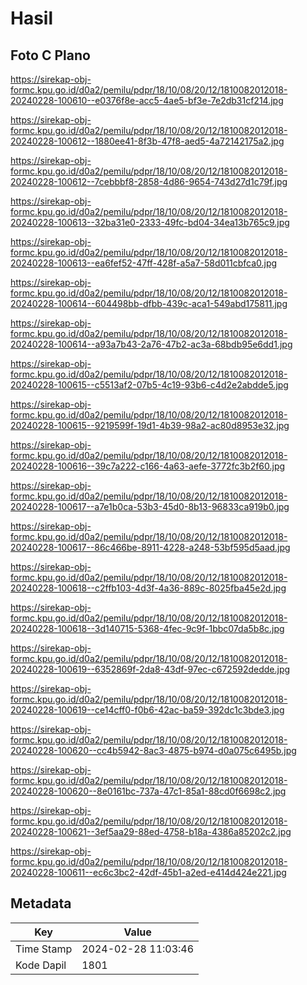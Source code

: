 # Hasil

## Foto C Plano

https://sirekap-obj-formc.kpu.go.id/d0a2/pemilu/pdpr/18/10/08/20/12/1810082012018-20240228-100610--e0376f8e-acc5-4ae5-bf3e-7e2db31cf214.jpg

https://sirekap-obj-formc.kpu.go.id/d0a2/pemilu/pdpr/18/10/08/20/12/1810082012018-20240228-100612--1880ee41-8f3b-47f8-aed5-4a72142175a2.jpg

https://sirekap-obj-formc.kpu.go.id/d0a2/pemilu/pdpr/18/10/08/20/12/1810082012018-20240228-100612--7cebbbf8-2858-4d86-9654-743d27d1c79f.jpg

https://sirekap-obj-formc.kpu.go.id/d0a2/pemilu/pdpr/18/10/08/20/12/1810082012018-20240228-100613--32ba31e0-2333-49fc-bd04-34ea13b765c9.jpg

https://sirekap-obj-formc.kpu.go.id/d0a2/pemilu/pdpr/18/10/08/20/12/1810082012018-20240228-100613--ea6fef52-47ff-428f-a5a7-58d011cbfca0.jpg

https://sirekap-obj-formc.kpu.go.id/d0a2/pemilu/pdpr/18/10/08/20/12/1810082012018-20240228-100614--604498bb-dfbb-439c-aca1-549abd175811.jpg

https://sirekap-obj-formc.kpu.go.id/d0a2/pemilu/pdpr/18/10/08/20/12/1810082012018-20240228-100614--a93a7b43-2a76-47b2-ac3a-68bdb95e6dd1.jpg

https://sirekap-obj-formc.kpu.go.id/d0a2/pemilu/pdpr/18/10/08/20/12/1810082012018-20240228-100615--c5513af2-07b5-4c19-93b6-c4d2e2abdde5.jpg

https://sirekap-obj-formc.kpu.go.id/d0a2/pemilu/pdpr/18/10/08/20/12/1810082012018-20240228-100615--9219599f-19d1-4b39-98a2-ac80d8953e32.jpg

https://sirekap-obj-formc.kpu.go.id/d0a2/pemilu/pdpr/18/10/08/20/12/1810082012018-20240228-100616--39c7a222-c166-4a63-aefe-3772fc3b2f60.jpg

https://sirekap-obj-formc.kpu.go.id/d0a2/pemilu/pdpr/18/10/08/20/12/1810082012018-20240228-100617--a7e1b0ca-53b3-45d0-8b13-96833ca919b0.jpg

https://sirekap-obj-formc.kpu.go.id/d0a2/pemilu/pdpr/18/10/08/20/12/1810082012018-20240228-100617--86c466be-8911-4228-a248-53bf595d5aad.jpg

https://sirekap-obj-formc.kpu.go.id/d0a2/pemilu/pdpr/18/10/08/20/12/1810082012018-20240228-100618--c2ffb103-4d3f-4a36-889c-8025fba45e2d.jpg

https://sirekap-obj-formc.kpu.go.id/d0a2/pemilu/pdpr/18/10/08/20/12/1810082012018-20240228-100618--3d140715-5368-4fec-9c9f-1bbc07da5b8c.jpg

https://sirekap-obj-formc.kpu.go.id/d0a2/pemilu/pdpr/18/10/08/20/12/1810082012018-20240228-100619--6352869f-2da8-43df-97ec-c672592dedde.jpg

https://sirekap-obj-formc.kpu.go.id/d0a2/pemilu/pdpr/18/10/08/20/12/1810082012018-20240228-100619--ce14cff0-f0b6-42ac-ba59-392dc1c3bde3.jpg

https://sirekap-obj-formc.kpu.go.id/d0a2/pemilu/pdpr/18/10/08/20/12/1810082012018-20240228-100620--cc4b5942-8ac3-4875-b974-d0a075c6495b.jpg

https://sirekap-obj-formc.kpu.go.id/d0a2/pemilu/pdpr/18/10/08/20/12/1810082012018-20240228-100620--8e0161bc-737a-47c1-85a1-88cd0f6698c2.jpg

https://sirekap-obj-formc.kpu.go.id/d0a2/pemilu/pdpr/18/10/08/20/12/1810082012018-20240228-100621--3ef5aa29-88ed-4758-b18a-4386a85202c2.jpg

https://sirekap-obj-formc.kpu.go.id/d0a2/pemilu/pdpr/18/10/08/20/12/1810082012018-20240228-100611--ec6c3bc2-42df-45b1-a2ed-e414d424e221.jpg


## Metadata

| Key        | Value               |
| ---------- | ------------------- |
| Time Stamp | 2024-02-28 11:03:46 |
| Kode Dapil | 1801                |



